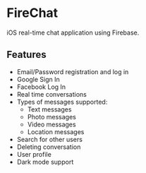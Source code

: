 # FireChat
iOS real-time chat application using Firebase.

## Features
- Email/Password registration and log in
- Google Sign In
- Facebook Log In
- Real time conversations
- Types of messages supported:
  - Text messages
  - Photo messages
  - Video messages
  - Location messages
- Search for other users
- Deleting conversation
- User profile
- Dark mode support
